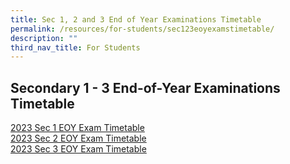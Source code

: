 ```yaml
---
title: Sec 1, 2 and 3 End of Year Examinations Timetable
permalink: /resources/for-students/sec123eoyexamstimetable/
description: ""
third_nav_title: For Students
---
```

## Secondary 1 - 3 End-of-Year Examinations Timetable
[2023 Sec 1 EOY Exam Timetable](/files/2023_sec1_eoy%20exam%20timetable.pdf)<br>
[2023 Sec 2 EOY Exam Timetable](/files/2023_sec2_eoy%20exam%20timetable.pdf)<br>
[2023 Sec 3 EOY Exam Timetable](/files/2023_sec3_eoy%20exam%20timetable.pdf)
